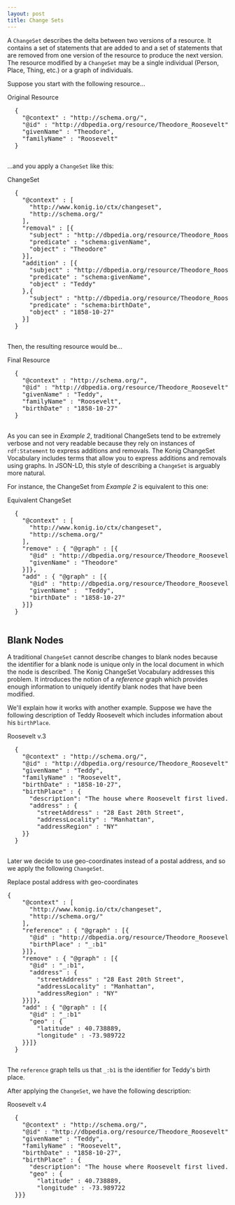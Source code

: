 ```yaml
---
layout: post
title: Change Sets
---
```


A `ChangeSet` describes the delta between two versions of a resource.  It contains a set of statements 
that are added to and a set of statements that are removed from one version of the resource to produce the 
next version.  The resource modified by a `ChangeSet` may be a single individual (Person, 
Place, Thing, etc.) or a graph of individuals.

Suppose you start with the following resource...
<div class="example">
	<div class="example-title">Original Resource</div>
	<pre class="json">
  {
    "@context" : "http://schema.org/",
    "@id" : "http://dbpedia.org/resource/Theodore_Roosevelt",
    "givenName" : "Theodore",
    "familyName" : "Roosevelt"
  }
	</pre>
</div>

...and you apply a `ChangeSet` like this:

<div class="example">
  <div class="example-title">ChangeSet</div>
  <pre class="json">
  {
    "@context" : [
      "http://www.konig.io/ctx/changeset",
      "http://schema.org/"
    ],
    "removal" : [{
      "subject" : "http://dbpedia.org/resource/Theodore_Roosevelt",
      "predicate" : "schema:givenName",
      "object" : "Theodore"
    }],
    "addition" : [{
      "subject" : "http://dbpedia.org/resource/Theodore_Roosevelt",
      "predicate" : "schema:givenName",
      "object" : "Teddy"
    },{
      "subject" : "http://dbpedia.org/resource/Theodore_Roosevelt",
      "predicate" : "schema:birthDate",
      "object" : "1858-10-27"
    }]
  }
  </pre>
</div>

Then, the resulting resource would be...

<div class="example">
  <div class="example-title">Final Resource</div>
  <pre class="json">
  {
    "@context" : "http://schema.org/",
    "@id" : "http://dbpedia.org/resource/Theodore_Roosevelt",
    "givenName" : "Teddy",
    "familyName" : "Roosevelt",
    "birthDate" : "1858-10-27"
  }
  </pre>
</div>

As you can see in *Example 2*, traditional ChangeSets tend to be extremely verbose and not very
readable because they rely on instances of `rdf:Statement` to express additions and 
removals.  The Konig ChangeSet Vocabulary includes terms that allow you to express 
additions and removals using graphs.  In JSON-LD, this style of describing a `ChangeSet` is
arguably more natural. 

For instance, the ChangeSet from *Example 2* is equivalent to this one:

<div class="example">
  <div class="example-title">Equivalent ChangeSet</div>
  <pre class="json">
  {
    "@context" : [
      "http://www.konig.io/ctx/changeset",
      "http://schema.org/"
    ],
    "remove" : { "@graph" : [{
      "@id" : "http://dbpedia.org/resource/Theodore_Roosevelt",
      "givenName" : "Theodore"
    }]},
    "add" : { "@graph" : [{
      "@id" : "http://dbpedia.org/resource/Theodore_Roosevelt",
      "givenName" :  "Teddy",
      "birthDate" : "1858-10-27"
    }]}
  }
  </pre>
</div>

## Blank Nodes

A traditional `ChangeSet` cannot describe changes to blank nodes because the identifier for a blank 
node is unique only in the local document in which the node is described.  The Konig ChangeSet 
Vocabulary addresses this problem.  It introduces the notion of a *reference* graph which provides 
enough information to uniquely identify blank nodes that have been modified.

We'll explain how it works with another example.  Suppose we have the following description of
Teddy Roosevelt which includes information about his `birthPlace`.

<div class="example">
  <div class="example-title">Roosevelt v.3</div>
  <pre class="json">
  {
    "@context" : "http://schema.org/",
    "@id" : "http://dbpedia.org/resource/Theodore_Roosevelt",
    "givenName" : "Teddy",
    "familyName" : "Roosevelt",
    "birthDate" : "1858-10-27",
    "birthPlace" : {
      "description": "The house where Roosevelt first lived.",
      "address" : {
        "streetAddress" : "28 East 20th Street",
        "addressLocality" : "Manhattan",
        "addressRegion" : "NY"
    }}
  }
  </pre>
</div>

Later we decide to use geo-coordinates instead of a postal address,
and so we apply the following `ChangeSet`.


<div class="example">
  <div class="example-title">Replace postal address with geo-coordinates</div>
  <pre class="json">{
    "@context" : [
      "http://www.konig.io/ctx/changeset",
      "http://schema.org/"
    ],
    "reference" : { "@graph" : [{
      "@id" : "http://dbpedia.org/resource/Theodore_Roosevelt",
      "birthPlace" : "_:b1"
    }]},
    "remove" : { "@graph" : [{
      "@id" : "_:b1",
      "address" : {
        "streetAddress" : "28 East 20th Street",
        "addressLocality" : "Manhattan",
        "addressRegion" : "NY"
    }}]},
    "add" : { "@graph" : [{
      "@id" : "_:b1"
      "geo" : {
        "latitude" : 40.738889,
        "longitude" : -73.989722
    }}]}
  }
  </pre>
</div>

The `reference` graph tells us that `_:b1` is the identifier for Teddy's 
birth place.

After applying the `ChangeSet`, we have the following description:

<div class="example">
  <div class="example-title">Roosevelt v.4</div>
  <pre class="json">
  {
    "@context" : "http://schema.org/",
    "@id" : "http://dbpedia.org/resource/Theodore_Roosevelt",
    "givenName" : "Teddy",
    "familyName" : "Roosevelt",
    "birthDate" : "1858-10-27",
    "birthPlace" : {
      "description": "The house where Roosevelt first lived.",
      "geo" : {
        "latitude" : 40.738889,
        "longitude" : -73.989722
  }}}
  </pre>
</div>

  



